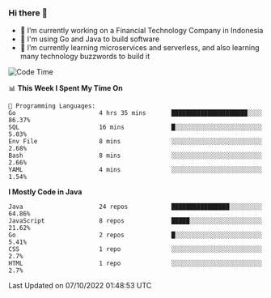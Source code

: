 ### Hi there 👋

<!--
**mazzama/mazzama** is a ✨ _special_ ✨ repository because its `README.md` (this file) appears on your GitHub profile.

Here are some ideas to get you started:

- 🔭 I’m currently working on ...
- 🌱 I’m currently learning ...
- 👯 I’m looking to collaborate on ...
- 🤔 I’m looking for help with ...
- 💬 Ask me about ...
- 📫 How to reach me: ...
- 😄 Pronouns: ...
- ⚡ Fun fact: ...
-->

- 🔭 I’m currently working on a Financial Technology Company in Indonesia
- :gun: I'm using Go and Java to build software
- 🌱 I’m currently learning microservices and serverless, and also learning many technology buzzwords to build it

<!--START_SECTION:waka-->
![Code Time](http://img.shields.io/badge/Code%20Time-2%2C315%20hrs%2012%20mins-blue)

📊 **This Week I Spent My Time On** 

```text
💬 Programming Languages: 
Go                       4 hrs 35 mins       █████████████████████░░░░   86.37% 
SQL                      16 mins             █░░░░░░░░░░░░░░░░░░░░░░░░   5.03% 
Env File                 8 mins              ░░░░░░░░░░░░░░░░░░░░░░░░░   2.68% 
Bash                     8 mins              ░░░░░░░░░░░░░░░░░░░░░░░░░   2.66% 
YAML                     4 mins              ░░░░░░░░░░░░░░░░░░░░░░░░░   1.54%

```

**I Mostly Code in Java** 

```text
Java                     24 repos            ████████████████░░░░░░░░░   64.86% 
JavaScript               8 repos             █████░░░░░░░░░░░░░░░░░░░░   21.62% 
Go                       2 repos             █░░░░░░░░░░░░░░░░░░░░░░░░   5.41% 
CSS                      1 repo              ░░░░░░░░░░░░░░░░░░░░░░░░░   2.7% 
HTML                     1 repo              ░░░░░░░░░░░░░░░░░░░░░░░░░   2.7%

```



 Last Updated on 07/10/2022 01:48:53 UTC
<!--END_SECTION:waka-->
